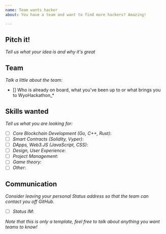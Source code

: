 ```yaml
---
name: Team wants hacker
about: You have a team and want to find more hackers? Amazing!

---
```


## Pitch it!

*Tell us what your idea is and why it's great*

## Team

_Talk a little about the team:_

- [] Who is already on board, what you've been up to or what brings you to WyoHackathon_*

## Skills wanted

_Tell us what you are looking for:_

- [ ] _Core Blockchain Development (Go, C++, Rust)_:
- [ ] _Smart Contracts (Solidity, Vyper)_:
- [ ] _DApps, Web3.JS (JavaScript, CSS)_:
- [ ] _Design, User Experience_:
- [ ] _Project Management_:
- [ ] _Game theory_:
- [ ] _Other_:

## Communication

_Consider leaving your personal Status address so that the team can contact you off GitHub._

- [ ] _Status IM_:

_Note that this is only a template, feel free to talk about anything you want teams to know!_
